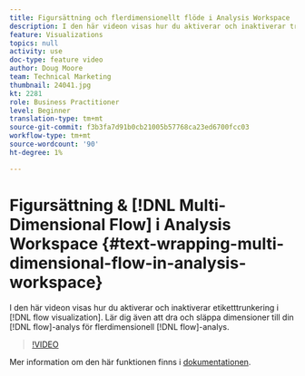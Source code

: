 ```yaml
---
title: Figursättning och flerdimensionellt flöde i Analysis Workspace
description: I den här videon visas hur du aktiverar och inaktiverar trunkering av etiketter i flödesvisualiseringen. Lär dig också dra och släppa dimensioner i flödet för flerdimensionell flödesanalys.
feature: Visualizations
topics: null
activity: use
doc-type: feature video
author: Doug Moore
team: Technical Marketing
thumbnail: 24041.jpg
kt: 2281
role: Business Practitioner
level: Beginner
translation-type: tm+mt
source-git-commit: f3b3fa7d91b0cb21005b57768ca23ed6700fcc03
workflow-type: tm+mt
source-wordcount: '90'
ht-degree: 1%

---
```



# Figursättning &amp; [!DNL Multi-Dimensional Flow] i Analysis Workspace {#text-wrapping-multi-dimensional-flow-in-analysis-workspace}

I den här videon visas hur du aktiverar och inaktiverar etiketttrunkering i [!DNL flow visualization]. Lär dig även att dra och släppa dimensioner till din [!DNL flow]-analys för flerdimensionell [!DNL flow]-analys.

>[!VIDEO](https://video.tv.adobe.com/v/24041/?quality=12)

Mer information om den här funktionen finns i [dokumentationen](https://marketing.adobe.com/resources/help/en_US/analytics/analysis-workspace/flow.html).

